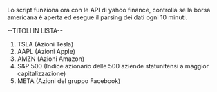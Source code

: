 Lo script funziona ora con le API di yahoo finance, controlla se la borsa americana è aperta ed esegue il parsing dei dati ogni 10 minuti. 

--TITOLI IN LISTA--

1. TSLA (Azioni Tesla)
2. AAPL (Azioni Apple)
3. AMZN (Azioni Amazon)
4. S&P 500 (Indice azionario delle 500 aziende statunitensi a maggior capitalizzazione)
5. META (Azioni del gruppo Facebook)
